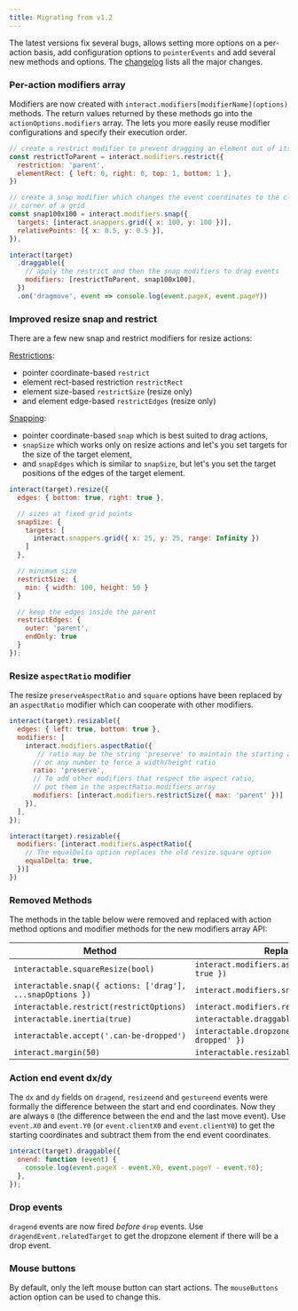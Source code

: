 ```yaml
---
title: Migrating from v1.2
---
```


The latest versions fix several bugs, allows setting more options on a
per-action basis, add configuration options to `pointerEvents` and add several
new methods and options. The [changelog][changelog] lists all the major changes.

### Per-action modifiers array

Modifiers are now created with `interact.modifiers[modifierName](options)`
methods. The return values returned by these methods go into the
`actionOptions.modifiers` array. The lets you more easily reuse modifier
configurations and specify their execution order.

```js
// create a restrict modifier to prevent dragging an element out of its parent
const restrictToParent = interact.modifiers.restrict({
  restriction: 'parent',
  elementRect: { left: 0, right: 0, top: 1, bottom: 1 },
})

// create a snap modifier which changes the event coordinates to the closest
// corner of a grid
const snap100x100 = interact.modifiers.snap({
  targets: [interact.snappers.grid({ x: 100, y: 100 })],
  relativePoints: [{ x: 0.5, y: 0.5 }],
}),

interact(target)
  .draggable({
    // apply the restrict and then the snap modifiers to drag events
    modifiers: [restrictToParent, snap100x100],
  })
  .on('dragmove', event => console.log(event.pageX, event.pageY))
```

### Improved resize snap and restrict

There are a few new snap and restrict modifiers for resize actions:

[Restrictions](/docs/restriction):

  - pointer coordinate-based `restrict`
  - element rect-based restriction `restrictRect`
  - element size-based `restrictSize` (resize only)
  - and element edge-based `restrictEdges` (resize only)

[Snapping](/docs/snapping):

 - pointer coordinate-based `snap` which is best suited to drag actions,
 - `snapSize` which works only on resize actions and let's you set targets for
   the size of the target element,
 - and `snapEdges` which is similar to `snapSize`, but let's you set the target
   positions of the edges of the target element.

```js
interact(target).resize({
  edges: { bottom: true, right: true },

  // sizes at fixed grid points
  snapSize: {
    targets: [
      interact.snappers.grid({ x: 25, y: 25, range: Infinity })
    ]
  },

  // minimum size
  restrictSize: {
    min: { width: 100, height: 50 }
  }

  // keep the edges inside the parent
  restrictEdges: {
    outer: 'parent',
    endOnly: true
  }
});
```

### Resize `aspectRatio` modifier

The resize `preserveAspectRatio` and `square` options have been replaced by an
`aspectRatio` modifier which can cooperate with other modifiers.

```js
interact(target).resizable({
  edges: { left: true, bottom: true },
  modifiers: [
    interact.modifiers.aspectRatio({
       // ratio may be the string 'preserve' to maintain the starting aspect ratio,
      // or any number to force a width/height ratio
      ratio: 'preserve',
      // To add other modifiers that respect the aspect ratio,
      // put them in the aspectRatio.modifiers array
      modifiers: [interact.modifiers.restrictSize({ max: 'parent' })]
    }),
  ],
});
```

```js
interact(target).resizable({
  modifiers: [interact.modifiers.aspectRatio({
    // The equalDelta option replaces the old resize.square option
    equalDelta: true,
  })]
})
```

### Removed Methods

The methods in the table below were removed and replaced with action method
options and modifier methods for the new modifiers array API:

| Method                                                     | Replaced with                                                   |
| ---------------------------------------------------------- | --------------------------------------------------------------- |
| `interactable.squareResize(bool)`                          | `interact.modifiers.aspectRatio({ equalDelta: true })`          |
| `interactable.snap({ actions: ['drag'], ...snapOptions })` | `interact.modifiers.snap(snapOptions)`                          |
| `interactable.restrict(restrictOptions)`                   | `interact.modifiers.restrict(restrictOptions)`                  |
| `interactable.inertia(true)`                               | `interactable.draggable({ inertia: true })`                     |
| `interactable.accept('.can-be-dropped')`                   | `interactable.dropzone({ accept: '.can-be-dropped' })`          |
| `interact.margin(50)`                                      | `interactable.resizable({ margin: 50 })`                        |

### Action end event dx/dy

The `dx` and `dy` fields on `dragend`, `resizeend` and `gestureend` events were
formally the difference between the start and end coordinates. Now they are
always `0` (the difference between the end and the last move event). Use
`event.X0` and `event.Y0` (or `event.clientX0` and `event.clientY0`) to get the
starting coordinates and subtract them from the end event coordinates.

```js
interact(target).draggable({
  onend: function (event) {
    console.log(event.pageX - event.X0, event.pageY - event.Y0);
  },
});
```

### Drop events

`dragend` events are now fired *before* `drop` events. Use
`dragendEvent.relatedTarget` to get the dropzone element if there will be a drop
event.

### Mouse buttons

By default, only the left mouse button can start actions. The `mouseButtons`
action option can be used to change this.

[changelog]: https://github.com/taye/interact.js/blob/master/CHANGELOG.md
